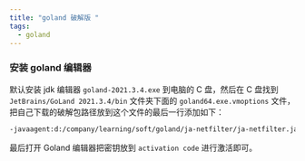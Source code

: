 ```yaml
---
title: "goland 破解版 "
tags:
  - goland
---
```


### 安装 goland 编辑器

默认安装 jdk 编辑器 `goland-2021.3.4.exe` 到电脑的 C 盘，然后在 C 盘找到 `JetBrains/GoLand 2021.3.4/bin` 文件夹下面的 `goland64.exe.vmoptions` 文件，把自己下载的破解包路径放到这个文件的最后一行添加如下：

```bash
-javaagent:d:/company/learning/soft/goland/ja-netfilter/ja-netfilter.jar。
```

最后打开 Goland 编辑器把密钥放到 `activation code` 进行激活即可。
